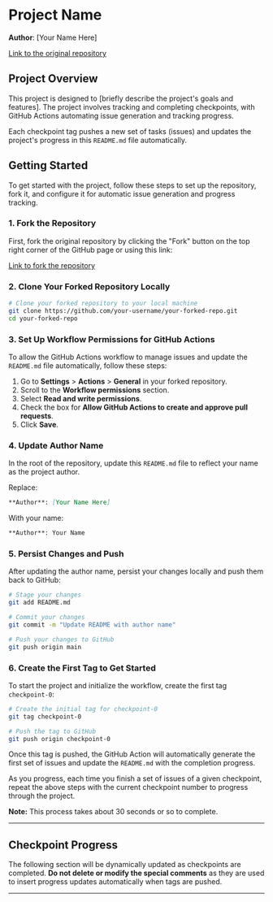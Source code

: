 
# Project Name

**Author**: [Your Name Here]

[Link to the original repository](https://github.com/your-repo-link)

## Project Overview

This project is designed to [briefly describe the project's goals and features]. The project involves tracking and completing checkpoints, with GitHub Actions automating issue generation and tracking progress.

Each checkpoint tag pushes a new set of tasks (issues) and updates the project's progress in this `README.md` file automatically.

## Getting Started

To get started with the project, follow these steps to set up the repository, fork it, and configure it for automatic issue generation and progress tracking.

### 1. Fork the Repository

First, fork the original repository by clicking the "Fork" button on the top right corner of the GitHub page or using this link:

[Link to fork the repository](https://github.com/your-repo-link/fork)

### 2. Clone Your Forked Repository Locally

```bash
# Clone your forked repository to your local machine
git clone https://github.com/your-username/your-forked-repo.git
cd your-forked-repo
```

### 3. Set Up Workflow Permissions for GitHub Actions

To allow the GitHub Actions workflow to manage issues and update the `README.md` file automatically, follow these steps:

1. Go to **Settings** > **Actions** > **General** in your forked repository.
2. Scroll to the **Workflow permissions** section.
3. Select **Read and write permissions**.
4. Check the box for **Allow GitHub Actions to create and approve pull requests**.
5. Click **Save**.

### 4. Update Author Name

In the root of the repository, update this `README.md` file to reflect your name as the project author.

Replace:

```markdown
**Author**: [Your Name Here]
```

With your name:

```markdown
**Author**: Your Name
```

### 5. Persist Changes and Push

After updating the author name, persist your changes locally and push them back to GitHub:

```bash
# Stage your changes
git add README.md

# Commit your changes
git commit -m "Update README with author name"

# Push your changes to GitHub
git push origin main
```

### 6. Create the First Tag to Get Started

To start the project and initialize the workflow, create the first tag `checkpoint-0`:

```bash
# Create the initial tag for checkpoint-0
git tag checkpoint-0

# Push the tag to GitHub
git push origin checkpoint-0
```

Once this tag is pushed, the GitHub Action will automatically generate the first set of issues and update the `README.md` with the completion progress.

As you progress, each time you finish a set of issues of a given checkpoint, repeat the above steps with the current checkpoint number to progress through the project.

**Note:** This process takes about 30 seconds or so to complete.

---

## Checkpoint Progress

The following section will be dynamically updated as checkpoints are completed. **Do not delete or modify the special comments** as they are used to insert progress updates automatically when tags are pushed.

<!-- completion list start -->



<!-- completion list end -->




---


